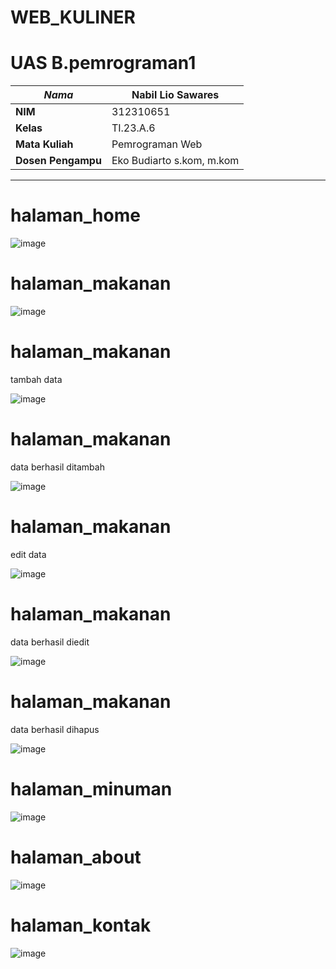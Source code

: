 # WEB_KULINER
# UAS B.pemrograman1


| *Nama*             |     Nabil Lio Sawares      |
| -------------------|----------------------------|
| **NIM**            |          312310651         |
| **Kelas**          |          TI.23.A.6         |
| **Mata Kuliah**    |      Pemrograman Web       |
| **Dosen Pengampu** | Eko Budiarto s.kom, m.kom  |

<hr>


# halaman_home
![image](G_db_kuliner/1.png)


# halaman_makanan
![image](G_db_kuliner/2.png)


# halaman_makanan
<p>tambah data</p>

![image](G_db_kuliner/4.png)

# halaman_makanan
<p>data berhasil ditambah</p>

![image](G_db_kuliner/5.png)

# halaman_makanan
<p>edit data</p>

![image](G_db_kuliner/3.png)

# halaman_makanan
<p>data berhasil diedit</p>

![image](ubah.png)

# halaman_makanan
<p>data berhasil dihapus</p>

![image](hapus.png)

# halaman_minuman
![image](G_db_kuliner/6.png)

# halaman_about
![image](G_db_kuliner/7.png)

# halaman_kontak
![image](G_db_kuliner/8.png)
